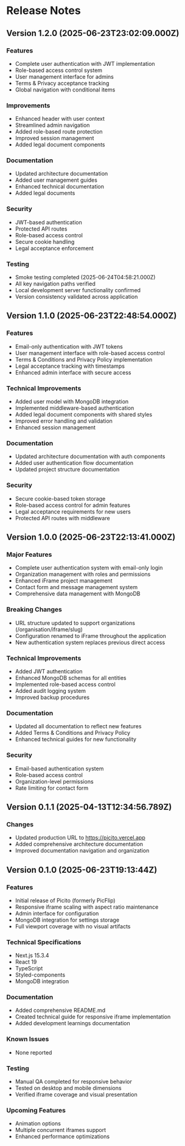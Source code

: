 # Release Notes

## Version 1.2.0 (2025-06-23T23:02:09.000Z)

### Features
- Complete user authentication with JWT implementation
- Role-based access control system
- User management interface for admins
- Terms & Privacy acceptance tracking
- Global navigation with conditional items

### Improvements
- Enhanced header with user context
- Streamlined admin navigation
- Added role-based route protection
- Improved session management
- Added legal document components

### Documentation
- Updated architecture documentation
- Added user management guides
- Enhanced technical documentation
- Added legal documents

### Security
- JWT-based authentication
- Protected API routes
- Role-based access control
- Secure cookie handling
- Legal acceptance enforcement

### Testing
- Smoke testing completed (2025-06-24T04:58:21.000Z)
- All key navigation paths verified
- Local development server functionality confirmed
- Version consistency validated across application

## Version 1.1.0 (2025-06-23T22:48:54.000Z)

### Features
- Email-only authentication with JWT tokens
- User management interface with role-based access control
- Terms & Conditions and Privacy Policy implementation
- Legal acceptance tracking with timestamps
- Enhanced admin interface with secure access

### Technical Improvements
- Added user model with MongoDB integration
- Implemented middleware-based authentication
- Added legal document components with shared styles
- Improved error handling and validation
- Enhanced session management

### Documentation
- Updated architecture documentation with auth components
- Added user authentication flow documentation
- Updated project structure documentation

### Security
- Secure cookie-based token storage
- Role-based access control for admin features
- Legal acceptance requirements for new users
- Protected API routes with middleware

## Version 1.0.0 (2025-06-23T22:13:41.000Z)

### Major Features
- Complete user authentication system with email-only login
- Organization management with roles and permissions
- Enhanced iFrame project management
- Contact form and message management system
- Comprehensive data management with MongoDB

### Breaking Changes
- URL structure updated to support organizations (/organisation/iframe/slug)
- Configuration renamed to iFrame throughout the application
- New authentication system replaces previous direct access

### Technical Improvements
- Added JWT authentication
- Enhanced MongoDB schemas for all entities
- Implemented role-based access control
- Added audit logging system
- Improved backup procedures

### Documentation
- Updated all documentation to reflect new features
- Added Terms & Conditions and Privacy Policy
- Enhanced technical guides for new functionality

### Security
- Email-based authentication system
- Role-based access control
- Organization-level permissions
- Rate limiting for contact form

## Version 0.1.1 (2025-04-13T12:34:56.789Z)

### Changes
- Updated production URL to https://picito.vercel.app
- Added comprehensive architecture documentation
- Improved documentation navigation and organization

## Version 0.1.0 (2025-06-23T19:13:44Z)

### Features
- Initial release of Picito (formerly PicFlip)
- Responsive iframe scaling with aspect ratio maintenance
- Admin interface for configuration
- MongoDB integration for settings storage
- Full viewport coverage with no visual artifacts

### Technical Specifications
- Next.js 15.3.4
- React 19
- TypeScript
- Styled-components
- MongoDB integration

### Documentation
- Added comprehensive README.md
- Created technical guide for responsive iframe implementation
- Added development learnings documentation

### Known Issues
- None reported

### Testing
- Manual QA completed for responsive behavior
- Tested on desktop and mobile dimensions
- Verified iframe coverage and visual presentation

### Upcoming Features
- Animation options
- Multiple concurrent iframes support
- Enhanced performance optimizations
